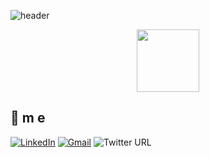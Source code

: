 ![header](https://capsule-render.vercel.app/api?type=waving&color=auto&height=300&section=header&text=Hey%20There!&fontSize=90&animation=fadeIn&fontAlignY=38&desc=Decorate%20GitHub%20Profile%20or%20any%20Repo%20like%20me!&descAlignY=51&descAlign=62)

<div id="header" align="center">
  <img src="https://media.giphy.com/media/jdPMeyv9rn0hZHh8n9/giphy.gif" width="100"/>
</div>

## 💫 m e 
[![LinkedIn](https://img.shields.io/badge/LinkedIn-blue?style=flat-square&logo=LinkedIn&logoColor=white)](https://www.linkedin.com/in/kanghyeon-lee-839b61255) 
[![Gmail](https://img.shields.io/badge/Gmail-EA4335?style=flat-square&logo=Gmail&logoColor=white)](mailto:a90605190@gmail.com)
![Twitter URL](https://img.shields.io/twitter/url?color=blue&label=Kai&logoColor=blue&style=social&url=%2FLinkedIn%2Fhttps%3A%2F%2Fwww.linkedin.com%2Fin%2Fkanghyeon-lee-839b61255)
<br><br><br>
